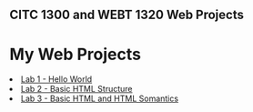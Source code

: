 ## CITC 1300 and WEBT 1320 Web Projects
<h1>My Web Projects</h1>

<ui>
    <li><a href="Lab 1/index.html">Lab 1 - Hello World</a></li>
    <li><a href="Lab 2/index.html" target="_blank">Lab 2 - Basic HTML 
    Structure</a></li>
    <li><a href="Lab 3/index.html" target="_blank">Lab 3 - Basic HTML 
    and HTML Somantics</a></li>
</ui>

